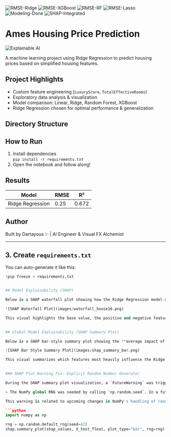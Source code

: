 ![RMSE-Ridge](https://img.shields.io/badge/RMSE%20(Ridge)-~0.252-success)
![RMSE-XGBoost](https://img.shields.io/badge/RMSE%20(XGBoost)-0.2755-blue)
![RMSE-RF](https://img.shields.io/badge/RMSE%20(Random%20Forest)-0.2677-purple)
![RMSE-Lasso](https://img.shields.io/badge/RMSE%20(Lasso)-0.3635-lightgrey)
![Modeling-Done](https://img.shields.io/badge/Modeling-Complete-brightgreen)
![SHAP-Integrated](https://img.shields.io/badge/SHAP-Visualized-important)


# Ames Housing Price Prediction

![Explainable AI](https://img.shields.io/badge/Explainability-SHAP-%234CAF50?style=for-the-badge&logo=datadog)

A machine learning project using Ridge Regression to predict housing prices based on simplified housing features.

## Project Highlights
- Custom feature engineering (`LuxuryScore`, `TotalEffectiveRooms`)
- Exploratory data analysis & visualization
- Model comparison: Linear, Ridge, Random Forest, XGBoost
- Ridge Regression chosen for optimal performance & generalization

## Directory Structure


## How to Run
1. Install dependencies  
   `pip install -r requirements.txt`  
2. Open the notebook and follow along!  

## Results
| Model             | RMSE | R²    |
|------------------|------|-------|
| Ridge Regression  | 0.25 | 0.672 |

## Author
Built by Dartayous ✨ | AI Engineer & Visual FX Alchemist

---

## 3. Create `requirements.txt`

You can auto-generate it like this:

```python
!pip freeze > requirements.txt


## Model Explainability (SHAP)

Below is a SHAP waterfall plot showing how the Ridge Regression model made its prediction for a specific home (Index #16):

![SHAP Waterfall Plot](images/waterfall_house16.png)

This visual highlights the base value, the positive and negative feature contributions, and the final log-price prediction—illustrating interpretability at the individual prediction level.

                                                                                                               
## Global Model Explainability (SHAP Summary Plot)

Below is a SHAP bar-style summary plot showing the **average impact of each feature on model predictions** across the test set:

![SHAP Bar Style Summary Plot](images/shap_summary_bar.png)

This visual summarizes which features most heavily influence the Ridge Regression model’s output, averaged over many predictions. High-impact features (positive or negative) reflect consistent influence, not just isolated cases.

                                                                                                               
### SHAP Plot Warning Fix: Explicit Random Number Generator

During the SHAP summary plot visualization, a `FutureWarning` was triggered:

> The NumPy global RNG was seeded by calling `np.random.seed`. In a future version this function will no longer use the global RNG. Pass `rng` explicitly...

This warning is related to upcoming changes in NumPy's handling of randomness. To future-proof the visualization and silence the warning, I passed an explicit random number generator (`rng`) to the `shap.summary_plot` call:

```python
import numpy as np

rng = np.random.default_rng(seed=42)
shap.summary_plot(shap_values, X_test_float, plot_type="bar", rng=rng)
